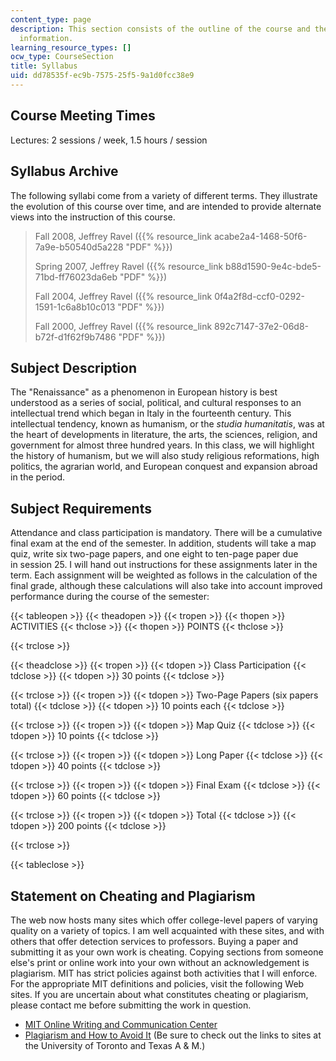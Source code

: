 ```yaml
---
content_type: page
description: This section consists of the outline of the course and the assessment
  information.
learning_resource_types: []
ocw_type: CourseSection
title: Syllabus
uid: dd78535f-ec9b-7575-25f5-9a1d0fcc38e9
---
```


Course Meeting Times
--------------------

Lectures: 2 sessions / week, 1.5 hours / session

Syllabus Archive
----------------

The following syllabi come from a variety of different terms. They illustrate the evolution of this course over time, and are intended to provide alternate views into the instruction of this course.

> Fall 2008, Jeffrey Ravel ({{% resource_link acabe2a4-1468-50f6-7a9e-b50540d5a228 "PDF" %}})
> 
> Spring 2007, Jeffrey Ravel ({{% resource_link b88d1590-9e4c-bde5-71bd-ff76023da6eb "PDF" %}})
> 
> Fall 2004, Jeffrey Ravel ({{% resource_link 0f4a2f8d-ccf0-0292-1591-1c6a8b10c013 "PDF" %}})
> 
> Fall 2000, Jeffrey Ravel ({{% resource_link 892c7147-37e2-06d8-b72f-d1f62f9b7486 "PDF" %}})

Subject Description
-------------------

The "Renaissance" as a phenomenon in European history is best understood as a series of social, political, and cultural responses to an intellectual trend which began in Italy in the fourteenth century. This intellectual tendency, known as humanism, or the _studia humanitatis_, was at the heart of developments in literature, the arts, the sciences, religion, and government for almost three hundred years. In this class, we will highlight the history of humanism, but we will also study religious reformations, high politics, the agrarian world, and European conquest and expansion abroad in the period.

Subject Requirements
--------------------

Attendance and class participation is mandatory. There will be a cumulative final exam at the end of the semester. In addition, students will take a map quiz, write six two-page papers, and one eight to ten-page paper due in session 25. I will hand out instructions for these assignments later in the term. Each assignment will be weighted as follows in the calculation of the final grade, although these calculations will also take into account improved performance during the course of the semester:

{{< tableopen >}}
{{< theadopen >}}
{{< tropen >}}
{{< thopen >}}
ACTIVITIES
{{< thclose >}}
{{< thopen >}}
POINTS
{{< thclose >}}

{{< trclose >}}

{{< theadclose >}}
{{< tropen >}}
{{< tdopen >}}
Class Participation
{{< tdclose >}}
{{< tdopen >}}
30 points
{{< tdclose >}}

{{< trclose >}}
{{< tropen >}}
{{< tdopen >}}
Two-Page Papers (six papers total)
{{< tdclose >}}
{{< tdopen >}}
10 points each
{{< tdclose >}}

{{< trclose >}}
{{< tropen >}}
{{< tdopen >}}
Map Quiz
{{< tdclose >}}
{{< tdopen >}}
10 points
{{< tdclose >}}

{{< trclose >}}
{{< tropen >}}
{{< tdopen >}}
Long Paper
{{< tdclose >}}
{{< tdopen >}}
40 points
{{< tdclose >}}

{{< trclose >}}
{{< tropen >}}
{{< tdopen >}}
Final Exam
{{< tdclose >}}
{{< tdopen >}}
60 points
{{< tdclose >}}

{{< trclose >}}
{{< tropen >}}
{{< tdopen >}}
Total
{{< tdclose >}}
{{< tdopen >}}
200 points
{{< tdclose >}}

{{< trclose >}}

{{< tableclose >}}

Statement on Cheating and Plagiarism
------------------------------------

The web now hosts many sites which offer college-level papers of varying quality on a variety of topics. I am well acquainted with these sites, and with others that offer detection services to professors. Buying a paper and submitting it as your own work is cheating. Copying sections from someone else's print or online work into your own without an acknowledgement is plagiarism. MIT has strict policies against both activities that I will enforce. For the appropriate MIT definitions and policies, visit the following Web sites. If you are uncertain about what constitutes cheating or plagiarism, please contact me before submitting the work in question.

*   [MIT Online Writing and Communication Center](http://web.mit.edu/writing)
*   [Plagiarism and How to Avoid It](http://cmsw.mit.edu/writing-and-communication-center/avoiding-plagiarism/) (Be sure to check out the links to sites at the University of Toronto and Texas A & M.)